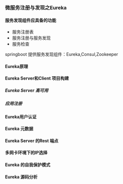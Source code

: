 ### 微服务注册与发现之Eureka

#### 服务发现组件应具备的功能

- 服务注册表
- 服务注册与服务发现
- 服务检查

springboot 提供服务发现组件：Eureka,Consul,Zookeeper

#### Eureka原理

#### Eureka Server和Client 项目构建

##### Eureka Server 高可用

##### 应用注册

#### Eureka用户认证

#### Eureka 元数据

#### Eureka Server 的Rest 端点

#### 多网卡环境下的IP选择

#### Eureka 的自我保护模式

#### Eureka 源码分析